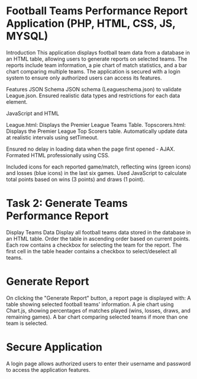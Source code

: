 # Football Teams Performance Report Application (PHP, HTML, CSS, JS, MYSQL)
Introduction
This application displays football team data from a database in an HTML table, allowing users to generate reports on selected teams. The reports include team information, a pie chart of match statistics, and a bar chart comparing multiple teams. The application is secured with a login system to ensure only authorized users can access its features.

Features
JSON Schema
JSON schema (Leagueschema.json) to validate League.json.
Ensured realistic data types and restrictions for each data element.

JavaScript and HTML

League.html: Displays the Premier League Teams Table.
Topscorers.html: Displays the Premier League Top Scorers table.
Automatically update data at realistic intervals using setTimeout.

Ensured no delay in loading data when the page first opened - AJAX.
Formated HTML professionally using CSS.

Included icons for each reported game/match, reflecting wins (green icons) and losses (blue icons) in the last six games.
Used JavaScript to calculate total points based on wins (3 points) and draws (1 point).

# Task 2: Generate Teams Performance Report
Display Teams Data
Display all football teams data stored in the database in an HTML table.
Order the table in ascending order based on current points.
Each row contains a checkbox for selecting the team for the report.
The first cell in the table header contains a checkbox to select/deselect all teams.

# Generate Report

On clicking the "Generate Report" button, a report page is displayed with:
A table showing selected football teams' information.
A pie chart using Chart.js, showing percentages of matches played (wins, losses, draws, and remaining games).
A bar chart comparing selected teams if more than one team is selected.

# Secure Application
A login page allows authorized users to enter their username and password to access the application features.
